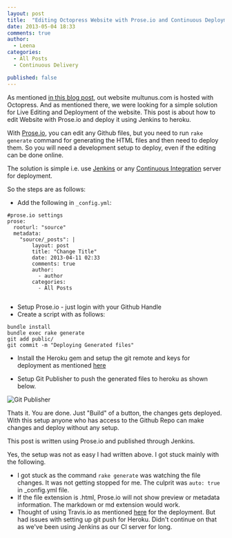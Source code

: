 ```yaml
---
layout: post
title:  "Editing Octopress Website with Prose.io and Continuous Deployment with Jenkins to Heroku"
date: 2013-05-04 18:33
comments: true
author:
  - Leena
categories:
  - All Posts
  - Continuous Delivery

published: false
---
```


As mentioned [in this blog post](http://www.multunus.com/2012/10/our-experience-with-jekyll-and-octopress/), out website multunus.com is hosted with Octopress. And as mentioned there, we were looking for a simple solution for Live Editing and Deployment of the website. This post is about how to edit Website with Prose.io and deploy it using Jenkins to heroku. 

With [Prose.io](http://prose.io/about.html), you can edit any Github files, but you need to run `rake generate` command for generating the HTML files and then need to deploy them. So you will need a development setup to deploy, even if the editing can be done online.

The solution is simple i.e. use [Jenkins](http://jenkins-ci.org/) or any [Continuous Integration](http://en.wikipedia.org/wiki/Continuous_integration) server for deployment. 

So the steps are as follows:

* Add the following in `_config.yml`:

```
#prose.io settings
prose:
  rooturl: "source"
  metadata:
    "source/_posts": |
        layout: post
        title: "Change Title"
        date: 2013-04-11 02:33
        comments: true
        author:
          - author
        categories:
          - All Posts
          
````

* Setup Prose.io - just login with your Github Handle
* Create a script with as follows:

```
bundle install
bundle exec rake generate
git add public/
git commit -m "Deploying Generated files"

```
* Install the Heroku gem and setup the git remote and keys for deployment as mentioned [here](https://devcenter.heroku.com/articles/git)

* Setup Git Publisher to push the generated files to heroku as shown below.

![Git Publisher](https://s3.amazonaws.com/multunus-images/Git+Publisher.png)

Thats it. You are done. Just "Build" of a button, the changes gets deployed. With this setup anyone who has access to the Github Repo can make changes and deploy without any setup.

This post is written using Prose.io and published through Jenkins.

Yes, the setup was not as easy I had written above. I got stuck mainly with the following.

* I got stuck as the command `rake generate` was watching the file changes. It was not getting stopped for me. The culprit was `auto: true` in _config.yml file.
* If the file extension is .html, Prose.io will not show preview or metadata information. The markdown or md extension would work.
* Thought of using Travis.io as mentioned [here](http://www.harimenon.com/blog/2013/01/27/auto-deploying-to-my-octopress-blog/) for the deployment. But had issues with setting up git push for Heroku. Didn't continue on that as we've been using Jenkins as our CI server for long.